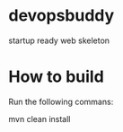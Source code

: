 # devopsbuddy
startup ready web skeleton

# How to build
Run the following commans:

mvn clean install
